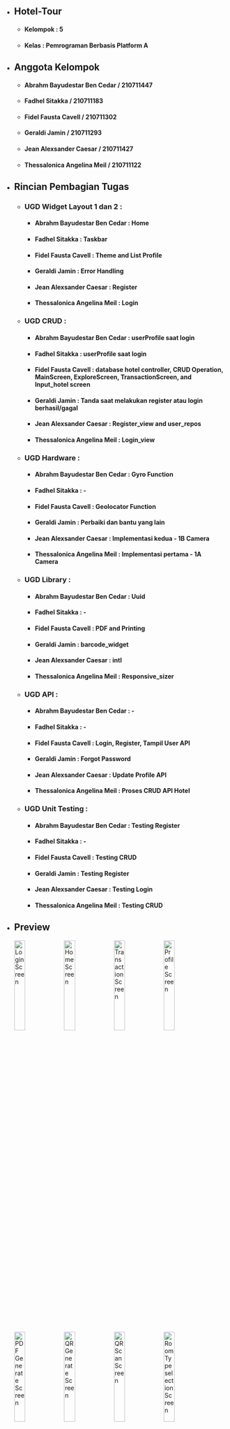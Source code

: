 - ## Hotel-Tour
  - #### Kelompok : 5
  - #### Kelas : Pemrograman Berbasis Platform A

- ## Anggota Kelompok
  - #### Abrahm Bayudestar Ben Cedar / 210711447
  - #### Fadhel Sitakka / 210711183
  - #### Fidel Fausta Cavell / 210711302
  - #### Geraldi Jamin / 210711293
  - #### Jean Alexsander Caesar / 210711427
  - #### Thessalonica Angelina Meil / 210711122

- ## Rincian Pembagian Tugas
  - ### UGD Widget Layout 1 dan 2 :
    - #### Abrahm Bayudestar Ben Cedar : Home
    - #### Fadhel Sitakka : Taskbar
    - #### Fidel Fausta Cavell : Theme and List Profile
    - #### Geraldi Jamin : Error Handling
    - #### Jean Alexsander Caesar : Register
    - #### Thessalonica Angelina Meil : Login
  
  - ### UGD CRUD :
    - #### Abrahm Bayudestar Ben Cedar : userProfile saat login
    - #### Fadhel Sitakka : userProfile saat login
    - #### Fidel Fausta Cavell : database hotel controller, CRUD Operation, MainScreen, ExploreScreen, TransactionScreen, and Input_hotel screen
    - #### Geraldi Jamin : Tanda saat melakukan register atau login berhasil/gagal
    - #### Jean Alexsander Caesar : Register_view and user_repos
    - #### Thessalonica Angelina Meil : Login_view
  
  - ### UGD Hardware :
    - #### Abrahm Bayudestar Ben Cedar : Gyro Function
    - #### Fadhel Sitakka : -
    - #### Fidel Fausta Cavell : Geolocator Function
    - #### Geraldi Jamin : Perbaiki dan bantu yang lain
    - #### Jean Alexsander Caesar : Implementasi kedua - 1B Camera
    - #### Thessalonica Angelina Meil : Implementasi pertama - 1A Camera
  
  - ### UGD Library :
    - #### Abrahm Bayudestar Ben Cedar : Uuid
    - #### Fadhel Sitakka : -
    - #### Fidel Fausta Cavell : PDF and Printing
    - #### Geraldi Jamin : barcode_widget
    - #### Jean Alexsander Caesar : intl
    - #### Thessalonica Angelina Meil : Responsive_sizer
  
  - ### UGD API :
    - #### Abrahm Bayudestar Ben Cedar : -
    - #### Fadhel Sitakka : -
    - #### Fidel Fausta Cavell : Login, Register, Tampil User API
    - #### Geraldi Jamin : Forgot Password
    - #### Jean Alexsander Caesar : Update Profile API
    - #### Thessalonica Angelina Meil : Proses CRUD API Hotel
  
  - ### UGD Unit Testing :
    - #### Abrahm Bayudestar Ben Cedar : Testing Register
    - #### Fadhel Sitakka : -
    - #### Fidel Fausta Cavell : Testing CRUD 
    - #### Geraldi Jamin : Testing Register
    - #### Jean Alexsander Caesar : Testing Login
    - #### Thessalonica Angelina Meil : Testing CRUD

- ## Preview
  <img alt="Login Screen" src="https://github.com/user-attachments/assets/0808e42a-b1ae-4585-91b4-769ece032048" width="23%" />
  <img alt="Home Screen" src="https://github.com/user-attachments/assets/75b757d9-e93a-493f-a213-1647d6313f0c" width="23%" />
  <img alt="Transaction Screen" src="https://github.com/user-attachments/assets/a8ae7ac3-9633-4787-a604-8ca2ffa96b62" width="23%" />
  <img alt="Profile Screen" src="https://github.com/user-attachments/assets/2d613812-3d30-4a74-b1a0-5d5866b9c891" width="23%" />
  <img alt="PDF Generate Screen" src="https://github.com/user-attachments/assets/42f90777-5654-4115-8313-49917a944a8a" width="23%" />
  <img alt="QR Generate Screen" src="https://github.com/user-attachments/assets/3950aabf-983c-405c-a5eb-4489fd5fe4fa" width="23%" />
  <img alt="QR Scan Screen" src="https://github.com/user-attachments/assets/042a99b0-ce49-4cf6-a33a-e8ee31221daf" width="23%" />
  <img alt="Room Type selection Screen" src="https://github.com/user-attachments/assets/e54a6afc-56b1-46f2-9752-bc432aa2c1b5" width="23%" />
  <img alt="Room Purchase Screen" src="https://github.com/user-attachments/assets/9089e436-7419-40f2-98ed-c76d06b810d4" width="23%" />
